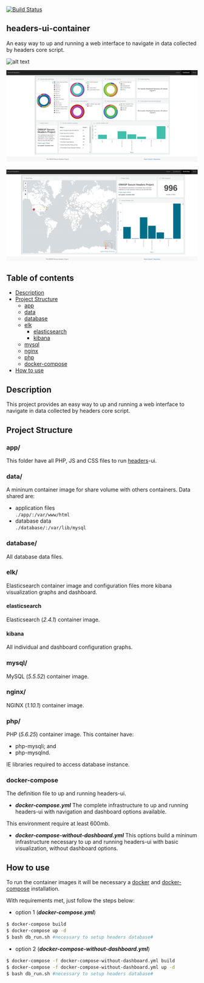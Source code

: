 [![Build Status](https://travis-ci.org/amenezes/headers-ui-container.svg?branch=master)](https://travis-ci.org/amenezes/headers-ui-container)
## headers-ui-container
An easy way to up and running a web interface to navigate in data collected by headers core script.  

![alt text](https://github.com/oshp/headers/blob/master/docs/strict-transport-security.png)  

![alt text](https://github.com/amenezes/headers/blob/master/docs/dashboard_sample_page.png)  

![alt text](https://github.com/amenezes/headers/blob/master/docs/worldmap.png)  

## Table of contents
* [Description](#description)
* [Project Structure](#project-structure)  
  * [app](#app)  
  * [data](#data)  
  * [database](#database)  
  * [elk](#elk)
    * [elasticsearch](#elasticsearch)
    * [kibana](#kibana)
  * [mysql](#mysql)  
  * [nginx](#nginx)  
  * [php](#php)
  * [docker-compose](#docker-compose)
* [How to use](#how-to-use)

## Description  
This project provides an easy way to up and running a web interface to navigate in data collected by headers core script.

## Project Structure
### app/
This folder have all PHP, JS and CSS files to run [headers](https://github.com/oshp/headers)-ui.

### data/
A mininum container image for share volume with others containers. Data shared are:
- application files  
`./app/:/var/www/html`
- database data  
`./database/:/var/lib/mysql`

### database/
All database data files.

### elk/
Elasticsearch container image and configuration files more kibana visualization
graphs and dashboard.

#### elasticsearch
Elasticsearch (*2.4.1*) container image.

#### kibana
All individual and dashboard configuration graphs.

### mysql/
MySQL (*5.5.52*) container image.

### nginx/
NGINX (*1.10.1*) container image.

### php/
PHP (*5.6.25*) container image. This container have:
 - php-mysqli; and
 - php-mysqlnd.

IE libraries required to access database instance.

### docker-compose  
The definition file to up and running headers-ui.
 - **_docker-compose.yml_**
 The complete infrastructure to up and running headers-ui with navigation and
 dashboard options available.

 This environment require at least 600mb.  

 - **_docker-compose-without-dashboard.yml_**
This options build a mininum infrastructure necessary to up and running headers-ui
with basic visualization, without dashboard options.  

## How to use

To run the container images it will be necessary a [docker](https://docs.docker.com/engine/installation/) and [docker-compose](https://docs.docker.com/compose/install/) installation.  

With requirements met, just follow the steps below:

- option 1 (**_docker-compose.yml_**)
```bash
$ docker-compose build
$ docker-compose up -d
$ bash db_run.sh #necessary to setup headers database#
```

- option 2 (**_docker-compose-without-dashboard.yml_**)
```bash
$ docker-compose -f docker-compose-without-dashboard.yml build
$ docker-compose -f docker-compose-without-dashboard.yml up -d
$ bash db_run.sh #necessary to setup headers database#
```
